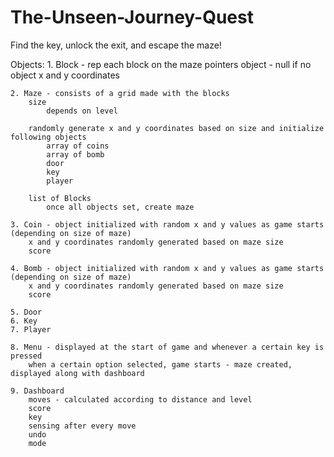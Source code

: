 # The-Unseen-Journey-Quest
Find the key, unlock the exit, and escape the maze!

Objects: 
    1. Block - rep each block on the maze
        pointers 
        object - null if no object
        x and y coordinates

    2. Maze - consists of a grid made with the blocks
        size
            depends on level
            
        randomly generate x and y coordinates based on size and initialize following objects
            array of coins
            array of bomb
            door 
            key
            player

        list of Blocks
            once all objects set, create maze 

    3. Coin - object initialized with random x and y values as game starts (depending on size of maze)
        x and y coordinates randomly generated based on maze size
        score

    4. Bomb - object initialized with random x and y values as game starts (depending on size of maze)
        x and y coordinates randomly generated based on maze size
        score

    5. Door
    6. Key
    7. Player 

    8. Menu - displayed at the start of game and whenever a certain key is pressed
        when a certain option selected, game starts - maze created, displayed along with dashboard

    9. Dashboard 
        moves - calculated according to distance and level
        score
        key 
        sensing after every move
        undo
        mode